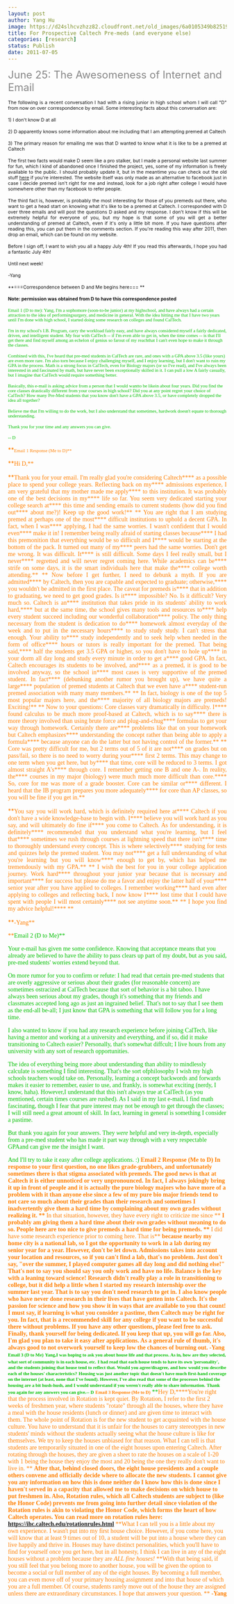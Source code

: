 ```yaml
---
layout: post
author: Yang Hu
image: https://d24slhcvzhzz82.cloudfront.net/old_images/6a0105349b8251970b01538f8cafc2970b-800wi.jpg
title: For Prospective Caltech Pre-meds (and everyone else)
categories: [research]
status: Publish
date: 2011-07-05
---
```



<span style="color: #888888; font-size: 18pt;">June 25: The Awesomeness of Internet and Email 

<p style="text-align: justify;"><span style="color: #888888; font-size: 18pt;"><span style="font-size: 8pt; color: #111111;">The following is a recent conversation I had with a rising junior in high school whom I will call "D" from now on over correspondence by email. Some interesting facts about this conversation are:

<p style="text-align: justify;"><span style="color: #888888; font-size: 18pt;"><span style="font-size: 8pt; color: #111111;">1) I don't know D at all 

<p style="text-align: justify;"><span style="color: #888888; font-size: 18pt;"><span style="font-size: 8pt; color: #111111;">2) D apparently knows some information about me including that I am attempting premed at Caltech

<p style="text-align: justify;"><span style="color: #888888; font-size: 18pt;"><span style="font-size: 8pt; color: #111111;">3) The primary reason for emailing me was that D wanted to know what it is like to be a premed at Caltech

<p style="text-align: justify;"><span style="color: #888888; font-size: 18pt;"><span style="font-size: 8pt; color: #111111;">The first two facts would make D seem like a pro stalker, but I made a personal website last summer for fun, which I kind of abandoned once I finished the project, yes, some of my information is freely available to the public. I should probably update it, but in the meantime you can check out the old stuff <a href="https://yang-hu.com" target="_self">here</a> if you're interested. The website itself was only made as an alternative to facebook just in case I decide premed isn't right for me and instead, look for a job right after college I would have somewhere other than my facebook to refer people.

<p style="text-align: justify;"><span style="color: #888888; font-size: 18pt;"><span style="font-size: 8pt; color: #111111;">The third fact is, however, is probably the most interesting for those of you premeds out there, who want to get a head start on knowing what it's like to be a premed at Caltech. I corresponded with D over three emails and will post the questions D asked and my response. I don't know if this will be extremely helpful for everyone of you, but my hope is that some of you will get a better understanding of premed at Caltech, even if it's only a little bit more. If you have questions after reading this, you can put them in the comments section. If you're reading this way after 2011, then drop an email, which can be found on my website. 

<p style="text-align: justify;"><span style="color: #888888; font-size: 18pt;"><span style="font-size: 8pt; color: #111111;">Before I sign off, I want to wish you all a happy July 4th! If you read this afterwards, I hope you had a fantastic July 4th! 

<p style="text-align: justify;"><span style="color: #888888; font-size: 18pt;"><span style="font-size: 8pt; color: #111111;">Until next week!

<p style="text-align: justify;"><span style="color: #888888; font-size: 18pt;"><span style="font-size: 8pt; color: #111111;">-Yang

<span style="color: #888888; font-size: 18pt;"><span style="font-size: 8pt; color: #111111;">**===Correspondence between D and Me begins here=== **

<span style="color: #888888; font-size: 18pt;"><span style="font-size: 8pt; color: #111111;">**Note: permission was obtained from D to have this correspondence posted**

<span style="font-size: 8pt; font-family: arial black,avant garde; color: #00bf00;">Email 1 (D to me): 
<span style="font-size: 8pt; font-family: arial black,avant garde; color: #00bf00;">
<span style="font-size: 8pt; font-family: arial black,avant garde; color: #00bf00;">Yang,
<span style="font-size: 8pt; font-family: arial black,avant garde; color: #00bf00;">
<span style="font-size: 8pt; font-family: arial black,avant garde; color: #00bf00;">I'm a sophomore (soon-to-be junior) at my highschool, and have  always had a certain attraction to the idea of performingsurgery, and  medicine in general. With the idea hitting me that I have two years  until I'm done with high school, I started doing some research on  colleges and found CalTech.

<span style="font-size: 8pt; font-family: arial black,avant garde; color: #00bf00;">I'm in my school's I.B. Program, carry the workload fairly easy,  and have always considered myself a fairly dedicated, driven, and  intelligent student. My fear with CalTech -- if I'm even able to get in,  when the time comes -- is that I'll get there and find myself among an  echelon of genius so farout of my reachthat I can't even hope to make  it through the classes.

<span style="font-size: 8pt; font-family: arial black,avant garde; color: #00bf00;">Combined with this, I've heard that pre-med students in CalTech are  rare, and ones with a GPA above 3.5 (like yours) are even more rare.  I'm also torn because I enjoy challenging myself, and I enjoy learning,  but I don't want to ruin my GPA in the process. Math is a strong focus  in CalTech, even for Biology majors (or so I've read), and I've always  been interested in and fascinated by math, but have never been  exceptionally skilled in it. I can pull a low A fairly casually, but I  imagine that CalTech would require something better.

<span style="font-size: 8pt; font-family: arial black,avant garde; color: #00bf00;">Basically, this e-mail is asking advice from a person that I would  wantto be likein about four years. Did you find the core classes  drastically different from your courses in high school? Did you at any  point regret your choice of CalTech? How many Pre-Med students that you  know don't have a GPA above 3.5, or have completely dropped the idea all  together?

<span style="font-size: 8pt; font-family: arial black,avant garde; color: #00bf00;">Believe me that I'm willing to do the work, but I also understand  that sometimes, hardwork doesn't equate to thorough understanding.

<span style="font-size: 8pt; font-family: arial black,avant garde; color: #00bf00;">Thank you for your time and any answers you can give.

<span style="font-size: 8pt; font-family: arial black,avant garde; color: #00ffff;"><span style="color: #00bf00;">-- D
<p style="text-align: justify;"><span style="color: #ff7f00;">**<span style="font-size: 18pt; font-family: andale mono,times;"><span style="font-size: 8pt;">Email 1 Response (Me to D)**

<p style="text-align: justify;"><span style="color: #ff7f00;">**<span style="font-family: andale mono,times;">Hi D,**

<p style="text-align: justify;"><span style="color: #ff7f00;">**<span style="font-family: andale mono,times;">Thank you for your email. I'm really glad you're considering Caltech**<span style="color: #ff7f00;">**<span style="font-family: andale mono,times;"> as a possible place to spend your college years. Reflecting back on my**<span style="color: #ff7f00;">**<span style="font-family: andale mono,times;"> admissions experience, I am very grateful that my mother made me apply**<span style="color: #ff7f00;">**<span style="font-family: andale mono,times;"> to this institution. It was probably one of the best decisions in my**<span style="color: #ff7f00;">**<span style="font-family: andale mono,times;"> life so far. You seem very dedicated starting your college search at**<span style="color: #ff7f00;">**<span style="font-family: andale mono,times;"> this time and sending emails to current students (how did you find out**<span style="color: #ff7f00;">**<span style="font-family: andale mono,times;"> about me?)! Keep up the good work!** <span style="color: #ff7f00;">**<span style="font-family: andale mono,times;"> You are right that I am studying premed at perhaps one of the most**<span style="color: #ff7f00;">**<span style="font-family: andale mono,times;"> difficult institutions to uphold a decent GPA. In fact, when I was**<span style="color: #ff7f00;">**<span style="font-family: andale mono,times;"> applying, I had the same worries. I wasn't confident that I would even**<span style="color: #ff7f00;">**<span style="font-family: andale mono,times;"> make it in! I remember being really afraid of starting classes because**<span style="color: #ff7f00;">**<span style="font-family: andale mono,times;"> I had this premonition that everything would be so difficult and I**<span style="color: #ff7f00;">**<span style="font-family: andale mono,times;"> would be starting at the bottom of the pack. It turned out many of my**<span style="color: #ff7f00;">**<span style="font-family: andale mono,times;"> peers had the same worries. Don't get me wrong. It was difficult. It**<span style="color: #ff7f00;">**<span style="font-family: andale mono,times;"> is still difficult. Some days I feel really small, but I never**<span style="color: #ff7f00;">**<span style="font-family: andale mono,times;"> regretted and will never regret coming here. While academics can be**<span style="color: #ff7f00;">**<span style="font-family: andale mono,times;"> strife on some days, it is the smart individuals here that make the**<span style="color: #ff7f00;">**<span style="font-family: andale mono,times;"> college worth attending.** <span style="color: #ff7f00;">**<span style="font-family: andale mono,times;"> Now before I get further, I need to debunk a myth. If you are admitted**<span style="color: #ff7f00;">**<span style="font-family: andale mono,times;"> by Caltech, then you are capable and expected to graduate; otherwise,**<span style="color: #ff7f00;">**<span style="font-family: andale mono,times;"> you wouldn't be admitted in the first place. The caveat for premeds is**<span style="color: #ff7f00;">**<span style="font-family: andale mono,times;"> that in addition to graduating, we need to get good grades. Is it**<span style="color: #ff7f00;">**<span style="font-family: andale mono,times;"> impossible? No. Is it difficult? Very much so. Caltech is an**<span style="color: #ff7f00;">**<span style="font-family: andale mono,times;"> institution that takes pride in its students' ability to work hard,**<span style="color: #ff7f00;">**<span style="font-family: andale mono,times;"> but at the same time, the school gives many tools and resources to**<span style="color: #ff7f00;">**<span style="font-family: andale mono,times;"> help every student succeed including our wonderful collaboration**<span style="color: #ff7f00;">**<span style="font-family: andale mono,times;"> policy. The only thing necessary from the student is dedication to do**<span style="color: #ff7f00;">**<span style="font-family: andale mono,times;"> homework almost everyday of the week and to put in the necessary hours**<span style="color: #ff7f00;">**<span style="font-family: andale mono,times;"> to study study study. I can't stress that enough. Your ability to**<span style="color: #ff7f00;">**<span style="font-family: andale mono,times;"> study independently and to seek help when needed in the form of office**<span style="color: #ff7f00;">**<span style="font-family: andale mono,times;"> hours or tutors is really important for the premed. That being said,**<span style="color: #ff7f00;">**<span style="font-family: andale mono,times;"> half the students get 3.5 GPA or higher, so you don't have to hole up**<span style="color: #ff7f00;">**<span style="font-family: andale mono,times;"> in your dorm all day long and study every minute in order to get a**<span style="color: #ff7f00;">**<span style="font-family: andale mono,times;"> good GPA. In fact, Caltech encourages its students to be involved, and**<span style="color: #ff7f00;">**<span style="font-family: andale mono,times;"> as a premed, it is good to be involved anyway, so the school in**<span style="color: #ff7f00;">**<span style="font-family: andale mono,times;"> most cases is very supportive of the premed student. In fact**<span style="color: #ff7f00;">**<span style="font-family: andale mono,times;"> (debunking another rumor you brought up), we have quite a large**<span style="color: #ff7f00;">**<span style="font-family: andale mono,times;"> population of premed students at Caltech that we even have a**<span style="color: #ff7f00;">**<span style="font-family: andale mono,times;"> student-run premed association with many many members.** <span style="color: #ff7f00;">**<span style="font-family: andale mono,times;"> In fact, biology is one of the top 5 most popular majors here, and the**<span style="color: #ff7f00;">**<span style="font-family: andale mono,times;"> majority of all biology majors are premeds! Exciting!** <span style="color: #ff7f00;">**<span style="font-family: andale mono,times;"> Now to your questions: Core classes vary dramatically in difficulty. I**<span style="color: #ff7f00;">**<span style="font-family: andale mono,times;"> found calculus to be much more proof-based at Caltech, which is to say**<span style="color: #ff7f00;">**<span style="font-family: andale mono,times;"> there is more theory involved than using brute force and plug-and-chug**<span style="color: #ff7f00;">**<span style="font-family: andale mono,times;"> formulas to get your way through homework. Certainly there are**<span style="color: #ff7f00;">**<span style="font-family: andale mono,times;"> problems like that on your homework but Caltech emphasizes**<span style="color: #ff7f00;">**<span style="font-family: andale mono,times;"> understanding the concept rather than being able to apply a formula**<span style="color: #ff7f00;">**<span style="font-family: andale mono,times;"> because anyone can do the latter but not having control of the former.** <span style="color: #ff7f00;">**<span style="font-family: andale mono,times;"> Core was pretty difficult for me, but 2 terms out of 5 of it are not**<span style="color: #ff7f00;">**<span style="font-family: andale mono,times;"> on grades but on pass/fail, so there is no need to worry during your**<span style="color: #ff7f00;">**<span style="font-family: andale mono,times;"> first 2 terms. This may change to one term when you get here, but by**<span style="color: #ff7f00;">**<span style="font-family: andale mono,times;"> that time, core will be reduced to 3 terms. I got almost straight A's**<span style="color: #ff7f00;">**<span style="font-family: andale mono,times;"> through core. I remember getting one B and one A-. In reality, the**<span style="color: #ff7f00;">**<span style="font-family: andale mono,times;"> courses in my major (biology) were much much more difficult than core.**<span style="color: #ff7f00;">**<span style="font-family: andale mono,times;"> So, core for me was more of a grade booster. Core can be similar or**<span style="color: #ff7f00;">**<span style="font-family: andale mono,times;"> different. I heard that the IB program prepares you more adequately**<span style="color: #ff7f00;">**<span style="font-family: andale mono,times;"> for core than AP classes, so you will be fine if you get in.**

<p style="text-align: justify;"><span style="color: #ff7f00;">**<span style="font-family: andale mono,times;">You say you will work hard, which is definitely required here at**<span style="color: #ff7f00;">**<span style="font-family: andale mono,times;"> Caltech if you don't have a wide knowledge-base to begin with. I**<span style="color: #ff7f00;">**<span style="font-family: andale mono,times;"> believe you will work hard as you say, and will ultimately do fine if**<span style="color: #ff7f00;">**<span style="font-family: andale mono,times;"> you come to Caltech. As for understanding, it is definitely**<span style="color: #ff7f00;">**<span style="font-family: andale mono,times;"> recommended that you understand what you're learning, but I feel that**<span style="color: #ff7f00;">**<span style="font-family: andale mono,times;"> sometimes we rush through courses at lightning speed that there isn't**<span style="color: #ff7f00;">**<span style="font-family: andale mono,times;"> time to thoroughly understand every concept. This is where selectively**<span style="color: #ff7f00;">**<span style="font-family: andale mono,times;"> studying for tests and quizzes help the premed student. You may not**<span style="color: #ff7f00;">**<span style="font-family: andale mono,times;"> get a full understanding of what you're learning but you will know**<span style="color: #ff7f00;">**<span style="font-family: andale mono,times;"> enough to get by, which has helped me tremendously with my GPA.** <span style="color: #ff7f00;">**<span style="font-family: andale mono,times;"> I wish the best for you in your college application journey. Work hard**<span style="color: #ff7f00;">**<span style="font-family: andale mono,times;"> throughout your junior year because that is necessary and important**<span style="color: #ff7f00;">**<span style="font-family: andale mono,times;"> for success but please do me a favor and enjoy the latter half of your**<span style="color: #ff7f00;">**<span style="font-family: andale mono,times;"> senior year after you have applied to colleges. I remember working**<span style="color: #ff7f00;">**<span style="font-family: andale mono,times;"> hard even after applying to colleges and reflecting back, I now know I**<span style="color: #ff7f00;">**<span style="font-family: andale mono,times;"> lost time that I could have spent with people I will most certainly**<span style="color: #ff7f00;">**<span style="font-family: andale mono,times;"> not see anytime soon.** <span style="color: #ff7f00;">**<span style="font-family: andale mono,times;"> I hope you find my advice helpful!**<span style="color: #ff7f00;">**<span style="font-family: andale mono,times;"> **

<p style="text-align: justify;"><span style="color: #ff7f00;">**<span style="font-family: andale mono,times;">-Yang**

<p style="text-align: justify;"><span style="color: #ff7f00; font-family: arial black,avant garde;">**<span style="color: #00bf00;">Email 2 (D to Me)**

<span style="color: #00bf00; font-family: arial black,avant garde;">Your e-mail has given me some confidence. Knowing that acceptance means  that you already are believed to have the ability to pass clears up part  of my doubt, but as you said, pre-med students' worries extend beyond  that.

<span style="color: #00bf00; font-family: arial black,avant garde;">On more rumor for you to confirm or refute: I had read that certain  pre-med students that are overly aggressive or serious about their  grades (for reasonable concern) are sometimes ostracized at CalTech  because that sort of behavior is a bit taboo. I have always been serious  about my grades, though it's something that my friends and classmates  accepted long ago as just an ingrained belief. That's not to say that I  see them as the end-all be-all; I just know that GPA is something that  will follow you for a long time.

<span style="color: #00bf00; font-family: arial black,avant garde;">I also wanted to know if you had any research experience before  joining CalTech, like having a mentor and working at a university and  everything, and if so, did it make transitioning to Caltech easier?  Personally, that's somewhat diffcult; I live hours from any university  with any sort of research opportunities.

<span style="color: #00bf00; font-family: arial black,avant garde;">The idea of everything being more about understanding than ability  to mindlessly calculate is something I find interesting. That's the sort  ofphilosophy I wish my high schools teachers would take on.  Personally, learning a concept backwords and forwards makes it easier to  remember, easier to use, and frankly, is somewhat exciting (nerdy, I  know, haha). However,I understand that this isn't always true at  CalTech (as you mentioned, certain times courses are rushed). As I said  in my last e-mail, I find math fascinating, though I fear that pure  interest may not be enough to get through the classes; I will still need  a great amount of skill. In fact, learning in general is something I  consider a pastime.

<span style="color: #00bf00; font-family: arial black,avant garde;">But thank you again for your answers. They *were* helpful  and very in-depth, especially from a pre-med student who has made it  part way through with a very respectable GPAand can give me the insight  I want.

<span style="color: #00bf00; font-family: arial black,avant garde;">And I'll try to take it easy after college applications. :)
<span style="color: #00bf00; font-family: arial black,avant garde;">
<span style="color: #ff7f00;">**<span style="font-family: andale mono,times;">Email 2 Response (Me to D)**
<span style="color: #ff7f00;">**<span style="font-family: andale mono,times;">**
<span style="color: #ff7f00;">**<span style="font-family: andale mono,times;">In response to your first question, no one likes grade-grubbers, and unfortunately**
<span style="color: #ff7f00;">**<span style="font-family: andale mono,times;">sometimes there is that stigma associated with premeds. The good news is**<span style="color: #ff7f00;">**<span style="font-family: andale mono,times;"> that at Caltech it is either unnoticed or very unpronounced. In fact,**<span style="color: #ff7f00;">**<span style="font-family: andale mono,times;"> I always jokingly bring it up in front of people and it is actually**<span style="color: #ff7f00;">**<span style="font-family: andale mono,times;"> the pure biology majors who have more of a problem with it than anyone**<span style="color: #ff7f00;">**<span style="font-family: andale mono,times;"> else since a few of my pure bio major friends tend to not care so much about**<span style="color: #ff7f00;">**<span style="font-family: andale mono,times;"> their grades than their research and sometimes I inadvertently give**<span style="color: #ff7f00;">**<span style="font-family: andale mono,times;"> them a hard time by complaining about my own grades without realizing it. **
<span style="color: #ff7f00;">**<span style="font-family: andale mono,times;">In that situation, however, they have every right to criticize me since **
<span style="color: #ff7f00;">**<span style="font-family: andale mono,times;">I probably am giving them a hard time about their own grades without meaning to do so.**
<span style="color: #ff7f00;">**<span style="font-family: andale mono,times;">People here are too nice to give premeds a hard time for being premeds. **
<span style="color: #ff7f00;">**<span style="font-family: andale mono,times;"> I did have some research experience prior to coming here. That is**<span style="color: #ff7f00;">**<span style="font-family: andale mono,times;"> because nearby my home city is a national lab, so I got the opportunity to**<span style="color: #ff7f00;">**<span style="font-family: andale mono,times;"> work in a lab during my senior year for a year. However, don't be let**<span style="color: #ff7f00;">**<span style="font-family: andale mono,times;"> down. Admissions takes into account your location and resources, so if**<span style="color: #ff7f00;">**<span style="font-family: andale mono,times;"> you can't find a lab, that's no problem. Just don't say, "over the**<span style="color: #ff7f00;">**<span style="font-family: andale mono,times;"> summer, I played computer games all day long and did nothing else!"**<span style="color: #ff7f00;">**<span style="font-family: andale mono,times;"> That's not to say you should say you only work and have no life.**<span style="color: #ff7f00;">**<span style="font-family: andale mono,times;"> Balance is the key with a leaning toward science!** <span style="color: #ff7f00;">**<span style="font-family: andale mono,times;"> Research didn't really play a role in transitioning to college, but it**<span style="color: #ff7f00;">**<span style="font-family: andale mono,times;"> did help a little when I started my research internship over the**<span style="color: #ff7f00;">**<span style="font-family: andale mono,times;"> summer last year. That is to say you don't need research to get in. I**<span style="color: #ff7f00;">**<span style="font-family: andale mono,times;"> also know people who have never done research in their lives that have**<span style="color: #ff7f00;">**<span style="font-family: andale mono,times;"> gotten into Caltech. It's the passion for science and how you show it**<span style="color: #ff7f00;">**<span style="font-family: andale mono,times;"> in ways that are available to you that count!** <span style="color: #ff7f00;">**<span style="font-family: andale mono,times;"> I must say, if learning is what you consider a pastime, then Caltech**<span style="color: #ff7f00;">**<span style="font-family: andale mono,times;"> may be right for you. In fact, that is a recommended skill for any**<span style="color: #ff7f00;">**<span style="font-family: andale mono,times;"> college if you want to be successful there without problems. If you**<span style="color: #ff7f00;">**<span style="font-family: andale mono,times;"> have any other questions, please feel free to ask.** <span style="color: #ff7f00;">**<span style="font-family: andale mono,times;"> Finally, thank yourself for being dedicated. If you keep that up, you**<span style="color: #ff7f00;">**<span style="font-family: andale mono,times;"> will go far. Also, I'm glad you plan to take it easy after**<span style="color: #ff7f00;">**<span style="font-family: andale mono,times;"> applications. As a general rule of thumb, it's always good to not**<span style="color: #ff7f00;">**<span style="font-family: andale mono,times;"> overwork yourself to keep low the chances of burning out.** <span style="color: #ff7f00;">**<span style="font-family: andale mono,times;"> -Yang**
<span style="color: #ff7f00;">**<span style="font-family: andale mono,times;">**
<span style="font-family: arial black,avant garde; color: #00bf00;">**<span style="font-size: 8pt;">Email 3 (D to Me)**
<span style="font-family: arial black,avant garde; color: #00bf00;">**<span style="font-size: 8pt;">**
<span style="font-family: arial black,avant garde; color: #00bf00;">**<span style="font-size: 8pt;">Yang,**<span style="font-family: arial black,avant garde; color: #00bf00;">**<span style="font-size: 8pt;">I was hoping to ask you about house life and that  process. As in, how are they selected, what sort of community is in each  house, etc.** <span style="font-family: arial black,avant garde; color: #00bf00;">**<span style="font-size: 8pt;">I had read that each house tends to have its own 'personality', and  the students joining that house tend to reflect that. Would you  agree/disagree, and how would you describe each of the houses'  characteristics?** <span style="font-family: arial black,avant garde; color: #00bf00;">**<span style="font-size: 8pt;">Housing was just another topic that doesn't have much  first-hand coverage on the internet (at least, none that I've found).  However, I've also read that some of the processes behind the housing  are a bit hush-hush, and I would understand if you weren't really able  to share information.** <span style="font-family: arial black,avant garde; color: #00bf00;">**<span style="font-size: 8pt;">Thank you again for any answers you can give.**<span style="font-family: arial black,avant garde; color: #00bf00;">**<span style="font-size: 8pt;">-- D**
<span style="font-family: andale mono,times; color: #ff7f00;">**<span style="font-size: 8pt;">**
<span style="font-family: andale mono,times; color: #ff7f00;">**<span style="font-size: 8pt;">Email 3 Response (Me to D)**
<span style="font-family: arial black,avant garde; color: #00bf00;">**<span style="font-size: 8pt;">**
**<span style="color: #ff7f00; font-family: andale mono,times;">Hey D,****<span style="color: #ff7f00; font-family: andale mono,times;">You're right that the process involved in  Rotation is kept quiet. By Rotation, I refer to the first 2 weeks of  freshmen year, where students "rotate" through all the houses, where  they have a meal with the house residents (lunch or dinner) and are  given time to interact with them. The whole point of Rotation is for the  new student to get acquainted with the house culture. You have to  understand that it is unfair for the houses to carry stereotypes in new  students' minds without the students actually seeing what the house  culture is like for themselves. We try to keep the houses unbiased for  that reason. What I can tell is that students are temporarily situated  in one of the eight houses upon entering Caltech. After rotating through  the houses, they are given a sheet to rate the houses on a scale of  1-20 with 1 being the house they enjoy the most and 20 being the one  they really don't want to live in. ** **<span style="color: #ff7f00; font-family: andale mono,times;">After that, behind closed doors, the eight house presidents and a  couple others convene and officially decide where to allocate the new  students. I cannot give you any information on how this is done neither  do I know how this is done since I haven't served in a capacity that  allowed me to make decisions on which house to put freshmen in. Also,  Rotation rules, which all Caltech students are subject to (like the  Honor Code) prevents me from going into further detail since violation  of the Rotation rules is akin to violating the Honor Code, which forms  the heart of how Caltech operates. You can read more on rotation rules  here: <a href="https://ihc.caltech.edu/rotationrules.html" target="_blank">https://ihc.caltech.edu/rotationrules.html</a>** **<span style="color: #ff7f00; font-family: andale mono,times;">What I can tell you is a little about my own experience. I wasn't  put into my first house choice. However, if you come here, you will know  that at least 9 times out of 10, a student will be put into a house  where they can live happily and thrive in. Houses may have distinct  personalities, which you'll have to find for yourself once you get here,  but in all honesty, I think I can live in any of the eight houses  without a problem because they are *ALL *fine houses!** **<span style="color: #ff7f00; font-family: andale mono,times;">With that being said, if you still feel that you belong more to  another house, you will be given the option to become a social or full  member of any of the eight houses. By becoming a full member, you can  even move off of your primary housing assignment and into that house of  which you are a full member. Of course, students rarely move out of the  house they are assigned unless there are extraordinary circumstances. I  hope that answers your question. ****<span style="color: #ff7f00; font-family: andale mono,times;"> -Yang**
